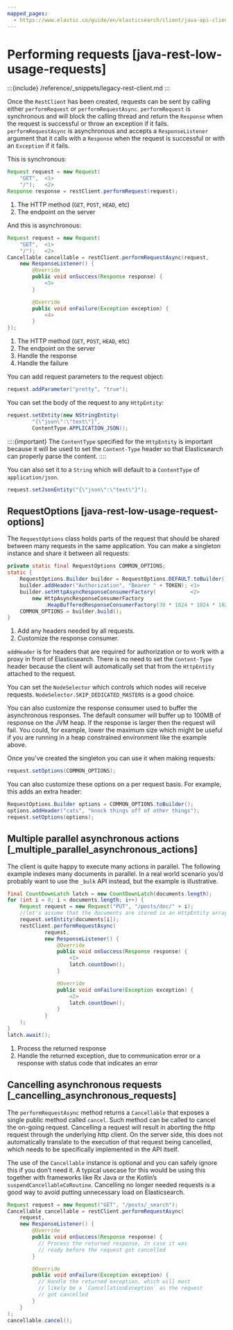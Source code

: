 ```yaml
---
mapped_pages:
  - https://www.elastic.co/guide/en/elasticsearch/client/java-api-client/current/java-rest-low-usage-requests.html
---
```


# Performing requests [java-rest-low-usage-requests]

:::{include} /reference/_snippets/legacy-rest-client.md
:::

Once the `RestClient` has been created, requests can be sent by calling either `performRequest` or `performRequestAsync`. `performRequest` is synchronous and will block the calling thread and return the `Response` when the request is successful or throw an exception if it fails. `performRequestAsync` is asynchronous and accepts a `ResponseListener` argument that it calls with a `Response` when the request is successful or with an `Exception` if it fails.

This is synchronous:

```java
Request request = new Request(
    "GET",  <1>
    "/");   <2>
Response response = restClient.performRequest(request);
```

1. The HTTP method (`GET`, `POST`, `HEAD`, etc)
2. The endpoint on the server


And this is asynchronous:

```java
Request request = new Request(
    "GET",  <1>
    "/");   <2>
Cancellable cancellable = restClient.performRequestAsync(request,
    new ResponseListener() {
        @Override
        public void onSuccess(Response response) {
            <3>
        }

        @Override
        public void onFailure(Exception exception) {
            <4>
        }
});
```

1. The HTTP method (`GET`, `POST`, `HEAD`, etc)
2. The endpoint on the server
3. Handle the response
4. Handle the failure


You can add request parameters to the request object:

```java
request.addParameter("pretty", "true");
```

You can set the body of the request to any `HttpEntity`:

```java
request.setEntity(new NStringEntity(
        "{\"json\":\"text\"}",
        ContentType.APPLICATION_JSON));
```

::::{important}
The `ContentType` specified for the `HttpEntity` is important because it will be used to set the `Content-Type` header so that Elasticsearch can properly parse the content.
::::


You can also set it to a `String` which will default to a `ContentType` of `application/json`.

```java
request.setJsonEntity("{\"json\":\"text\"}");
```

## RequestOptions [java-rest-low-usage-request-options]

The `RequestOptions` class holds parts of the request that should be shared between many requests in the same application. You can make a singleton instance and share it between all requests:

```java
private static final RequestOptions COMMON_OPTIONS;
static {
    RequestOptions.Builder builder = RequestOptions.DEFAULT.toBuilder();
    builder.addHeader("Authorization", "Bearer " + TOKEN); <1>
    builder.setHttpAsyncResponseConsumerFactory(           <2>
        new HttpAsyncResponseConsumerFactory
            .HeapBufferedResponseConsumerFactory(30 * 1024 * 1024 * 1024));
    COMMON_OPTIONS = builder.build();
}
```

1. Add any headers needed by all requests.
2. Customize the response consumer.


`addHeader` is for headers that are required for authorization or to work with a proxy in front of Elasticsearch. There is no need to set the `Content-Type` header because the client will automatically set that from the `HttpEntity` attached to the request.

You can set the `NodeSelector` which controls which nodes will receive requests. `NodeSelector.SKIP_DEDICATED_MASTERS` is a good choice.

You can also customize the response consumer used to buffer the asynchronous responses. The default consumer will buffer up to 100MB of response on the JVM heap. If the response is larger then the request will fail. You could, for example, lower the maximum size which might be useful if you are running in a heap constrained environment like the example above.

Once you’ve created the singleton you can use it when making requests:

```java
request.setOptions(COMMON_OPTIONS);
```

You can also customize these options on a per request basis. For example, this adds an extra header:

```java
RequestOptions.Builder options = COMMON_OPTIONS.toBuilder();
options.addHeader("cats", "knock things off of other things");
request.setOptions(options);
```


## Multiple parallel asynchronous actions [_multiple_parallel_asynchronous_actions]

The client is quite happy to execute many actions in parallel. The following example indexes many documents in parallel. In a real world scenario you’d probably want to use the `_bulk` API instead, but the example is illustrative.

```java
final CountDownLatch latch = new CountDownLatch(documents.length);
for (int i = 0; i < documents.length; i++) {
    Request request = new Request("PUT", "/posts/doc/" + i);
    //let's assume that the documents are stored in an HttpEntity array
    request.setEntity(documents[i]);
    restClient.performRequestAsync(
            request,
            new ResponseListener() {
                @Override
                public void onSuccess(Response response) {
                    <1>
                    latch.countDown();
                }

                @Override
                public void onFailure(Exception exception) {
                    <2>
                    latch.countDown();
                }
            }
    );
}
latch.await();
```

1. Process the returned response
2. Handle the returned exception, due to communication error or a response with status code that indicates an error



## Cancelling asynchronous requests [_cancelling_asynchronous_requests]

The `performRequestAsync` method returns a `Cancellable` that exposes a single public method called `cancel`. Such method can be called to cancel the on-going request. Cancelling a request will result in aborting the http request through the underlying http client. On the server side, this does not automatically translate to the execution of that request being cancelled, which needs to be specifically implemented in the API itself.

The use of the `Cancellable` instance is optional and you can safely ignore this if you don’t need it. A typical usecase for this would be using this together with frameworks like Rx Java or the Kotlin’s `suspendCancellableCoRoutine`. Cancelling no longer needed requests is a good way to avoid putting unnecessary load on Elasticsearch.

```java
Request request = new Request("GET", "/posts/_search");
Cancellable cancellable = restClient.performRequestAsync(
    request,
    new ResponseListener() {
        @Override
        public void onSuccess(Response response) {
          // Process the returned response, in case it was
          // ready before the request got cancelled
        }

        @Override
        public void onFailure(Exception exception) {
          // Handle the returned exception, which will most
          // likely be a `CancellationException` as the request
          // got cancelled
        }
    }
);
cancellable.cancel();
```
